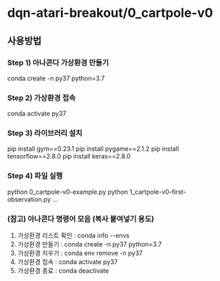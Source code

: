 # dqn-atari-breakout/0_cartpole-v0

## 사용방법

### Step 1) 아나콘다 가상환경 만들기

conda create -n py37 python=3.7

### Step 2) 가상환경 접속

conda activate py37

### Step 3) 라이브러리 설치

pip install gym==0.23.1
pip install pygame==2.1.2
pip install tensorflow==2.8.0
pip install keras==2.8.0

### Step 4) 파일 실행

python 0_cartpole-v0-example.py
python 1_cartpole-v0-first-observation.py
...

### (참고) 아나콘다 명령어 모음 (복사 붙여넣기 용도)

1. 가상환경 리스트 확인 : conda info --envs
2. 가상환경 만들기     : conda create -n py37 python=3.7
3. 가상환경 지우기     : conda env remove -n py37
4. 가상환경 접속      : conda activate py37
5. 가상환경 종료      : conda deactivate